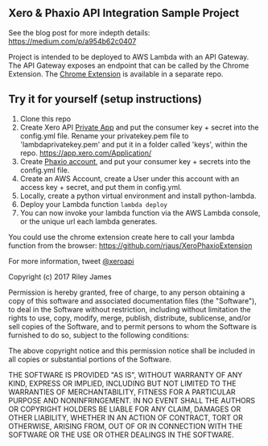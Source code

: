Xero & Phaxio API Integration Sample Project
----

See the blog post for more indepth details: https://medium.com/p/a954b62c0407

Project is intended to be deployed to AWS Lambda with an API Gateway.  The API Gateway exposes an endpoint that can be called by the Chrome Extension.  The [Chrome Extension](https://github.com/rjaus/XeroPhaxioExtension) is available in a separate repo.

## Try it for yourself (setup instructions)
1. Clone this repo
2. Create Xero API [Private App](https://developer.xero.com/documentation/auth-and-limits/private-applications) and put the consumer key + secret into the config.yml file. Rename your privatekey.pem file to 'lambdaprivatekey.pem' and put it in a folder called 'keys', within the repo. https://app.xero.com/Application/
4. Create [Phaxio account](https://www.phaxio.com/), and put your consumer key + secrets into the config.yml file.
5. Create an AWS Account, create a User under this account with an access key + secret, and put them in config.yml.
6. Locally, create a python virtual environment and install python-lambda.
7. Deploy your Lambda function `lambda deploy`
8. You can now invoke your lambda function via the AWS Lambda console, or the unique url each lambda generates.

You could use the chrome extension create here to call your lambda function from the browser: https://github.com/rjaus/XeroPhaxioExtension


For more information, tweet [@xeroapi](twitter.com/XeroAPI)

Copyright (c) 2017 Riley James

Permission is hereby granted, free of charge, to any person obtaining a copy of this software and associated documentation files (the "Software"), to deal in the Software without restriction, including without limitation the rights to use, copy, modify, merge, publish, distribute, sublicense, and/or sell copies of the Software, and to permit persons to whom the Software is furnished to do so, subject to the following conditions:

The above copyright notice and this permission notice shall be included in all copies or substantial portions of the Software.

THE SOFTWARE IS PROVIDED "AS IS", WITHOUT WARRANTY OF ANY KIND, EXPRESS OR IMPLIED, INCLUDING BUT NOT LIMITED TO THE WARRANTIES OF MERCHANTABILITY, FITNESS FOR A PARTICULAR PURPOSE AND NONINFRINGEMENT. IN NO EVENT SHALL THE AUTHORS OR COPYRIGHT HOLDERS BE LIABLE FOR ANY CLAIM, DAMAGES OR OTHER LIABILITY, WHETHER IN AN ACTION OF CONTRACT, TORT OR OTHERWISE, ARISING FROM, OUT OF OR IN CONNECTION WITH THE SOFTWARE OR THE USE OR OTHER DEALINGS IN THE SOFTWARE.